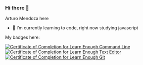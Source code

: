 ### Hi there 👋

Arturo Mendoza here
- 🌱 I’m currently learning to code, right now studying javascript

My badges here:

<a href="https://www.learnenough.com/certificates/417a9880"><img src="https://www.learnenough.com/certificates/417a9880/command-line-tutorial.svg" alt="Certificate of Completion for Learn Enough Command Line"></a><a href="https://www.learnenough.com/certificates/417a9880"><img src="https://www.learnenough.com/certificates/417a9880/text-editor-tutorial.svg" alt="Certificate of Completion for Learn Enough Text Editor"></a><a href="https://www.learnenough.com/certificates/417a9880"><img src="https://www.learnenough.com/certificates/417a9880/git-tutorial.svg" alt="Certificate of Completion for Learn Enough Git"></a>



<!--
**amendoxe/amendoxe** is a ✨ _special_ ✨ repository because its `README.md` (this file) appears on your GitHub profile.

Here are some ideas to get you started:

- 🔭 I’m currently working on ...
- 🌱 I’m currently learning ...
- 👯 I’m looking to collaborate on ...
- 🤔 I’m looking for help with ...
- 💬 Ask me about ...
- 📫 How to reach me: ...
- 😄 Pronouns: ...
- ⚡ Fun fact: ...
-->
